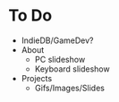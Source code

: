 # To Do

- IndieDB/GameDev?
- About
  - PC slideshow
  - Keyboard slideshow
- Projects
  - Gifs/Images/Slides